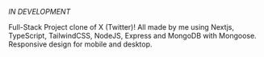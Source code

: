 *IN DEVELOPMENT*

Full-Stack Project clone of X (Twitter)! All made by me using Nextjs, TypeScript, TailwindCSS, NodeJS, Express and MongoDB with Mongoose. Responsive design for mobile and desktop.

